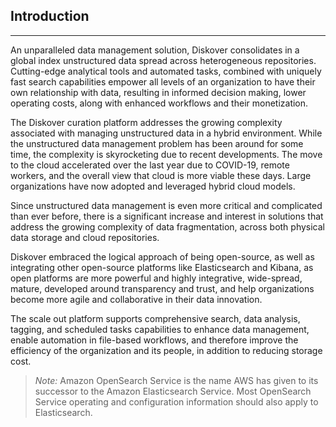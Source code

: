 ## <a id=“introduction”></a>Introduction
___

An unparalleled data management solution, Diskover consolidates in a global index unstructured data spread across heterogeneous repositories. Cutting-edge analytical tools and automated tasks, combined with uniquely fast search capabilities empower all levels of an organization to have their own relationship with data, resulting in informed decision making, lower operating costs, along with enhanced workflows and their monetization.

The Diskover curation platform addresses the growing complexity associated with managing unstructured data in a hybrid environment. While the unstructured data management problem has been around for some time, the complexity is skyrocketing due to recent developments. The move to the cloud accelerated over the last year due to COVID-19, remote workers, and the overall view that cloud is more viable these days. Large organizations have now adopted and leveraged hybrid cloud models.

Since unstructured data management is even more critical and complicated than ever before, there is a significant increase and interest in solutions that address the growing complexity of data fragmentation, across both physical data storage and cloud repositories.

Diskover embraced the logical approach of being open-source, as well as integrating other open-source platforms like Elasticsearch and Kibana, as open platforms are more powerful and highly integrative, wide-spread, mature, developed around transparency and trust, and help organizations become more agile and collaborative in their data innovation.

The scale out platform supports comprehensive search, data analysis, tagging, and scheduled tasks capabilities to enhance data management, enable automation in file-based workflows, and therefore improve the efficiency of the organization and its people, in addition to reducing storage cost.

>_Note:_  Amazon OpenSearch Service is the name AWS has given to its successor to the Amazon Elasticsearch Service. Most OpenSearch Service operating and configuration information should also apply to Elasticsearch.
